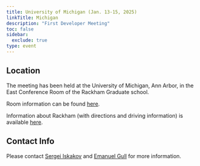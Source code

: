 ```yaml
---
title: University of Michigan (Jan. 13-15, 2025)
linkTitle: Michigan
description: "First Developer Meeting"
toc: false
sidebar:
  exclude: true
type: event
---
```

## Location

The meeting has been held at the University of Michigan, Ann Arbor, in the East Conference Room of the Rackham Graduate school.

Room information can be found [here](https://rackham.umich.edu/about/rackham-building/east-and-west-conference-rooms/).

Information about Rackham (with directions and driving information) is available [here](https://rackham.umich.edu/about/rackham-building/driving-directions/).

## Contact Info
Please contact [Sergei Iskakov](siskakov@umich.edu) and [Emanuel Gull](egull@umich.edu) for more information.



